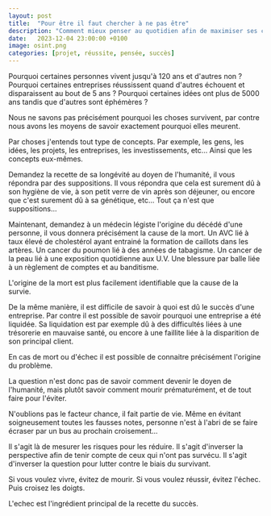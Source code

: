 ```yaml
---
layout: post
title:  "Pour être il faut chercher à ne pas être"
description: "Comment mieux penser au quotidien afin de maximiser ses chances"
date:   2023-12-04 23:00:00 +0100
image: osint.png
categories: [projet, réussite, pensée, succès]
---
```

Pourquoi certaines personnes vivent jusqu'à 120 ans et d'autres non ?
Pourquoi certaines entreprises réussissent quand d'autres échouent et
disparaissent au bout de 5 ans ?
Pourquoi certaines idées ont plus de 5000 ans tandis que d'autres sont
éphémères ?

Nous ne savons pas précisément pourquoi les choses survivent, par contre nous
avons les moyens de savoir exactement pourquoi elles meurent.

Par choses j'entends tout type de concepts. Par exemple, les gens, les idées,
les projets, les entreprises, les investissements, etc... Ainsi que les
concepts eux-mêmes.

Demandez la recette de sa longévité au doyen de l'humanité, il vous répondra
par des suppositions. Il vous répondra que cela est surement dû à son hygiène
de vie, à son petit verre de vin après son déjeuner, ou encore que c'est
surement dû à sa génétique, etc... Tout ça n'est que suppositions...

Maintenant, demandez à un médecin légiste l'origine du décédé d'une personne,
il vous donnera précisément la cause de la mort. Un AVC lié à taux élevé de
cholestérol ayant entrainé la formation de caillots dans les artères. Un
cancer du poumon lié à des années de tabagisme. Un cancer de la peau lié à une
exposition quotidienne aux U.V. Une blessure par balle liée à un règlement de
comptes et au banditisme.

L'origine de la mort est plus facilement identifiable que la cause de la
survie.

De la même manière, il est difficile de savoir à quoi est dû le succès d'une
entreprise. Par contre il est possible de savoir pourquoi une entreprise a été
liquidée. Sa liquidation est par exemple dû à des difficultés liées à une
trésorerie en mauvaise santé, ou encore à une faillite liée à la disparition
de son principal client.

En cas de mort ou d'échec il est possible de connaitre précisément l'origine
du problème.

La question n'est donc pas de savoir comment devenir le doyen de l'humanité,
mais plutôt savoir comment mourir prématurément, et de tout faire pour
l'éviter.

N'oublions pas le facteur chance, il fait partie de vie. Même en évitant
soigneusement toutes les fausses notes, personne n'est à l'abri de se faire
écraser par un bus au prochain croisement...

Il s'agit là de mesurer les risques pour les réduire. Il s'agit d'inverser la
perspective afin de tenir compte de ceux qui n'ont pas survécu. Il s'agit
d'inverser la question pour lutter contre le biais du survivant.

Si vous voulez vivre, évitez de mourir.
Si vous voulez réussir, évitez l'échec.
Puis croisez les doigts.

L'echec est l'ingrédient principal de la recette du succès.

